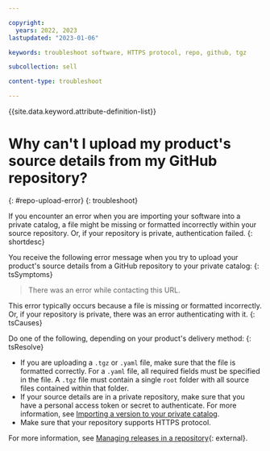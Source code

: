 ```yaml
---

copyright:
  years: 2022, 2023
lastupdated: "2023-01-06"

keywords: troubleshoot software, HTTPS protocol, repo, github, tgz

subcollection: sell

content-type: troubleshoot

---
```


{{site.data.keyword.attribute-definition-list}}

# Why can't I upload my product's source details from my GitHub repository?
{: #repo-upload-error}
{: troubleshoot}

If you encounter an error when you are importing your software into a private catalog, a file might be missing or formatted incorrectly within your source repository. Or, if your repository is private, authentication failed.
{: shortdesc}

You receive the following error message when you try to upload your product's source details from a GitHub repository to your private catalog:
{: tsSymptoms}

> There was an error while contacting this URL.

This error typically occurs because a file is missing or formatted incorrectly. Or, if your repository is private, there was an error authenticating with it.
{: tsCauses}

Do one of the following, depending on your product's delivery method:
{: tsResolve}

- If you are uploading a `.tgz` or `.yaml` file, make sure that the file is formatted correctly. For a `.yaml` file, all required fields must be specified in the file. A `.tgz` file must contain a single `root` folder with all source files contained within that folder.
- If your source details are in a private repository, make sure that you have a personal access token or secret to authenticate. For more information, see [Importing a version to your private catalog](/docs/sell?topic=sell-sw-validate&interface=ui#sw-validate-add).
- Make sure that your repository supports HTTPS protocol.

For more information, see [Managing releases in a repository](https://docs.github.com/en/free-pro-team@latest/github/administering-a-repository/managing-releases-in-a-repository){: external}.
